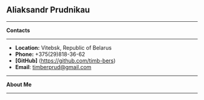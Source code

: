 ## Aliaksandr Prudnikau ##
***
**__Contacts__**
***
* __Location:__ Vitebsk, Republic of Belarus
* __Phone:__ +375(29)818-36-62
* __[GitHub]__ (https://github.com/timb-bers)
* __Email__: timberprud@gmail.com
***
**__About Me__**
***
